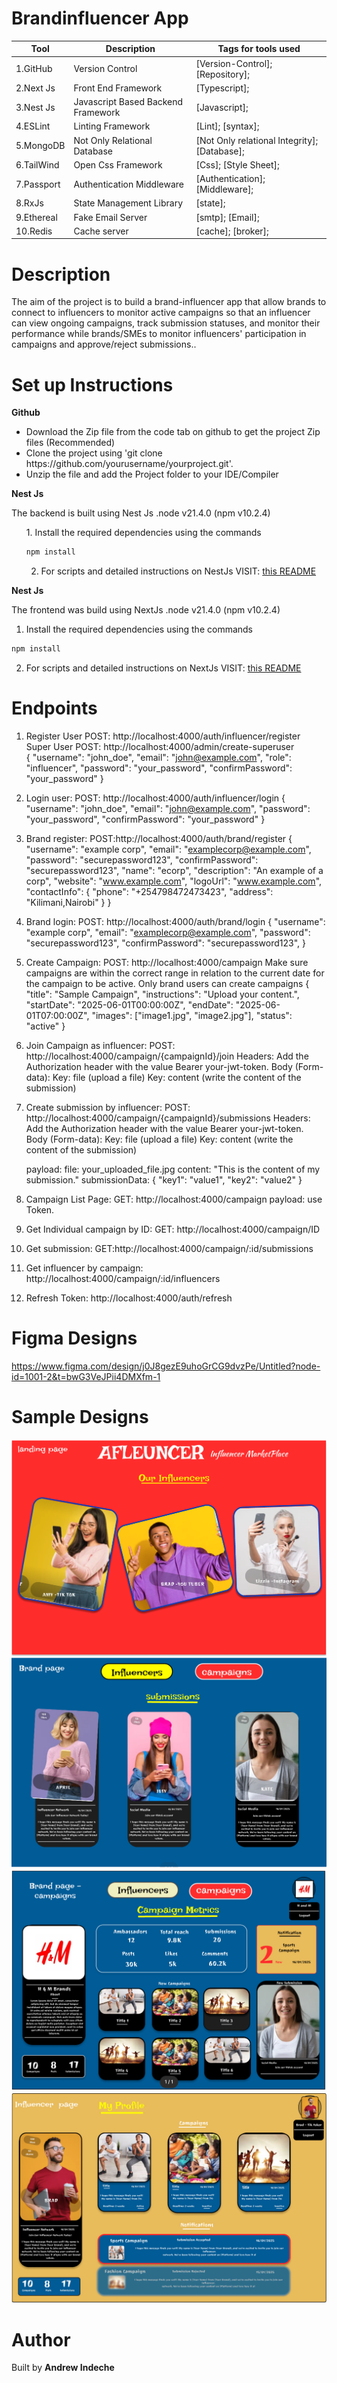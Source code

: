 # Brandinfluencer App

|Tool                | Description                    | Tags for tools used                                                                                               |
| ------------------- | ------------------------------ | ---------------------------------------------------------------------------------------------------- |
| 1.GitHub| Version Control| [Version-Control]; [Repository];|
| 2.Next Js| Front End Framework| [Typescript];|
| 3.Nest Js |  Javascript Based Backend Framework| [Javascript];|
| 4.ESLint| Linting Framework| [Lint]; [syntax];|
| 5.MongoDB | Not Only Relational Database| [Not Only relational Integrity]; [Database];|
| 6.TailWind | Open Css Framework| [Css]; [Style Sheet];|
| 7.Passport | Authentication Middleware| [Authentication]; [Middleware];|
| 8.RxJs | State Management Library| [state];|
| 9.Ethereal | Fake Email Server| [smtp]; [Email];|
| 10.Redis | Cache server| [cache]; [broker];|

## <h1> Description</h1>
<p>The aim of the project is to build a brand-influencer app that allow brands to connect to influencers to monitor active campaigns so that an influencer can view ongoing campaigns, track submission statuses, and monitor their performance while brands/SMEs to monitor influencers' participation in campaigns and approve/reject submissions..</p>

## <h1> Set up Instructions</h1>
<p><b>Github</b></p>
<ul>
<li> Download the Zip file from the code tab on github to get the project Zip files (Recommended)</li>
<li> Clone the project using 'git clone https://github.com/yourusername/yourproject.git'.</li>
<li> Unzip the file and add the Project folder to your IDE/Compiler</li>
</ul>

<p><b>Nest Js</b></p>
The backend is built using Nest Js .node v21.4.0 (npm v10.2.4)
<ul>
1. Install the required dependencies using the commands 

```bash
npm install
```

2. For scripts and detailed instructions on NestJs VISIT: [this README](backend/README.md)

</ul>

<p><b>Nest Js</b></p>
The frontend was build using NextJs .node v21.4.0 (npm v10.2.4)

1. Install the required dependencies using the commands 

```bash
npm install
```

2. For scripts and detailed instructions on NextJs VISIT: [this README](frontend/README.md)

## <h1> Endpoints </h1>

1. Register User POST: http://localhost:4000/auth/influencer/register
            Super User POST: http://localhost:4000/admin/create-superuser           
    {
    "username": "john_doe",
    "email": "john@example.com",
    "role": "influencer",
    "password": "your_password",
    "confirmPassword": "your_password"
    }

2. Login user: POST: http://localhost:4000/auth/influencer/login
    {
    "username": "john_doe",
    "email": "john@example.com",
    "password": "your_password",
    "confirmPassword": "your_password"
    }

3. Brand register: POST:http://localhost:4000/auth/brand/register
    {
    "username": "example corp",
    "email": "examplecorp@example.com",
    "password": "securepassword123",
    "confirmPassword": "securepassword123",
    "name": "ecorp",
    "description": "An example of a corp",
        "website": "www.example.com",
        "logoUrl": "www.example.com",
        "contactInfo": {
            "phone": "+254798472473423",
            "address": "Kilimani,Nairobi"
            }
        }

4. Brand login: POST: http://localhost:4000/auth/brand/login
    {
    "username": "example corp",
    "email": "examplecorp@example.com",
    "password": "securepassword123",
    "confirmPassword": "securepassword123",
    }

2. Create Campaign: POST: http://localhost:4000/campaign
    Make sure campaigns are within the correct range in relation to the current date
    for the campaign to be active.
    Only brand users can create campaigns
    {
    "title": "Sample Campaign",
    "instructions": "Upload your content.",
    "startDate": "2025-06-01T00:00:00Z",
    "endDate": "2025-06-01T07:00:00Z",
    "images": ["image1.jpg", "image2.jpg"],
    "status": "active"
    }

3. Join Campaign as influencer:
    POST: http://localhost:4000/campaign/{campaignId}/join
    Headers: Add the Authorization header with the value Bearer your-jwt-token.
    Body (Form-data):
    Key: file (upload a file)
    Key: content (write the content of the submission)

3. Create submission by influencer:
    POST: http://localhost:4000/campaign/{campaignId}/submissions
    Headers: Add the Authorization header with the value Bearer your-jwt-token.
    Body (Form-data):
    Key: file (upload a file)
    Key: content (write the content of the submission)

    payload:
    file: your_uploaded_file.jpg
    content: "This is the content of my submission."
    submissionData: { "key1": "value1", "key2": "value2" }

3. Campaign List Page: GET: http://localhost:4000/campaign
      payload: use Token.

4. Get Individual campaign by ID: GET: http://localhost:4000/campaign/ID

5. Get submission: GET:http://localhost:4000/campaign/:id/submissions

6. Get influencer by campaign:  http://localhost:4000/campaign/:id/influencers

7. Refresh Token: http://localhost:4000/auth/refresh

## <h1> Figma Designs </h1>
https://www.figma.com/design/j0J8gezE9uhoGrCG9dvzPe/Untitled?node-id=1001-2&t=bwG3VeJPii4DMXfm-1

## <h1> Sample Designs </h1>
![Landing Page](<frontend/public/images/screenshots/Screenshot 2025-01-23 175801.png>)
![Brand Dashboard - influencers](<frontend/public/images/screenshots/Screenshot 2025-01-17 205240.png>)
![Brand Dashboard - campaigns](<frontend/public/images/screenshots/Screenshot 2025-02-03 154431.png>)
![Influencer Dashboard](<frontend/public/images/screenshots/Screenshot 2025-01-17 231458.png>)

## <h1> Author </h1>
Built by <b>Andrew Indeche</b>